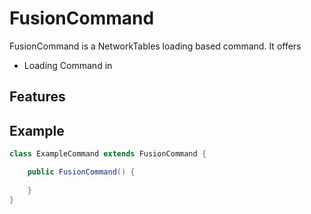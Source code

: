 # FusionCommand
FusionCommand is a NetworkTables loading based command. It offers
- Loading Command in
## Features

## Example
```java 
class ExampleCommand extends FusionCommand {

    public FusionCommand() {
        
    }
}

```